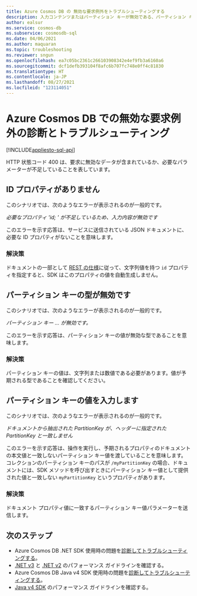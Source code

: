 ```yaml
---
title: Azure Cosmos DB の 無効な要求例外をトラブルシューティングする
description: 入力コンテンツまたはパーティション キーが無効である、パーティション キーが Azure Cosmos DB で一致しないなどの無効な要求例外を診断して修正する方法について説明します。
author: ealsur
ms.service: cosmos-db
ms.subservice: cosmosdb-sql
ms.date: 04/06/2021
ms.author: maquaran
ms.topic: troubleshooting
ms.reviewer: sngun
ms.openlocfilehash: ea7c05bc2361c266103908342e4ef9fb3a6160a6
ms.sourcegitcommit: dcf1defb393104f8afc6b707fc748e0ff4c81830
ms.translationtype: HT
ms.contentlocale: ja-JP
ms.lasthandoff: 08/27/2021
ms.locfileid: "123114051"
---
```

# <a name="diagnose-and-troubleshoot-bad-request-exceptions-in-azure-cosmos-db"></a>Azure Cosmos DB での無効な要求例外の診断とトラブルシューティング
[!INCLUDE[appliesto-sql-api](../includes/appliesto-sql-api.md)]

HTTP 状態コード 400 は、要求に無効なデータが含まれているか、必要なパラメーターが不足していることを表しています。

## <a name="missing-the-id-property"></a><a name="missing-id-property"></a> ID プロパティがありません
このシナリオでは、次のようなエラーが表示されるのが一般的です。

*必要なプロパティ 'id; ' が不足しているため、入力内容が無効です*

このエラーを示す応答は、サービスに送信されている JSON ドキュメントに、必要な ID プロパティがないことを意味します。

### <a name="solution"></a>解決策
ドキュメントの一部として [REST の仕様](/rest/api/cosmos-db/documents)に従って、文字列値を持つ `id` プロパティを指定すると、SDK はこのプロパティの値を自動生成しません。

## <a name="invalid-partition-key-type"></a><a name="invalid-partition-key-type"></a> パーティション キーの型が無効です
このシナリオでは、次のようなエラーが表示されるのが一般的です。

*パーティション キー ... が無効です。*

このエラーを示す応答は、パーティション キーの値が無効な型であることを意味します。

### <a name="solution"></a>解決策
パーティション キーの値は、文字列または数値である必要があります。値が予期される型であることを確認してください。

## <a name="wrong-partition-key-value"></a><a name="wrong-partition-key-value"></a> パーティション キーの値を入力します
このシナリオでは、次のようなエラーが表示されるのが一般的です。

*ドキュメントから抽出された PartitionKey が、ヘッダーに指定された PartitionKey と一致しません*

このエラーを示す応答は、操作を実行し、予期されるプロパティのドキュメントの本文値と一致しないパーティション キー値を渡していることを意味します。 コレクションのパーティション キーのパスが `/myPartitionKey` の場合、ドキュメントには、SDK メソッドを呼び出すときにパーティション キー値として提供された値と一致しない `myPartitionKey` というプロパティがあります。

### <a name="solution"></a>解決策
ドキュメント プロパティ値に一致するパーティション キー値パラメーターを送信します。

## <a name="next-steps"></a>次のステップ
* Azure Cosmos DB .NET SDK 使用時の問題を[診断してトラブルシューティングする](troubleshoot-dot-net-sdk.md)。
* [.NET v3](performance-tips-dotnet-sdk-v3-sql.md) と [.NET v2](performance-tips.md) のパフォーマンス ガイドラインを確認する。
* Azure Cosmos DB Java v4 SDK 使用時の問題を[診断してトラブルシューティングする](troubleshoot-java-sdk-v4-sql.md)。
* [Java v4 SDK](performance-tips-java-sdk-v4-sql.md) のパフォーマンス ガイドラインを確認する。
